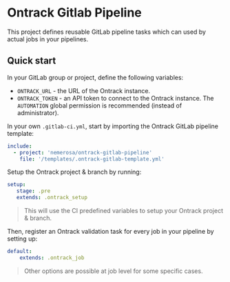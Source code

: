 # Ontrack Gitlab Pipeline

This project defines reusable GitLab pipeline tasks which can used by actual jobs in your pipelines.

## Quick start

In your GitLab group or project, define the following variables:

* `ONTRACK_URL` - the URL of the Ontrack instance.
* `ONTRACK_TOKEN` - an API token to connect to the Ontrack instance. The `AUTOMATION` global permission is recommended (instead of administrator).

In your own `.gitlab-ci.yml`, start by importing the Ontrack GitLab pipeline template:

```yaml
include:
  - project: 'nemerosa/ontrack-gitlab-pipeline'
    file: '/templates/.ontrack-gitlab-template.yml'
```

Setup the Ontrack project & branch by running:

```yaml
setup:
   stage: .pre
   extends: .ontrack_setup
```

> This will use the CI predefined variables to setup your Ontrack project & branch.

Then, register an Ontrack validation task for every job in your pipeline by setting up:

```yaml
default:
    extends: .ontrack_job
```

> Other options are possible at job level for some specific cases.
